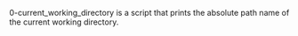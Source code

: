 0-current_working_directory is  a script that prints the absolute path name of the current working directory.
